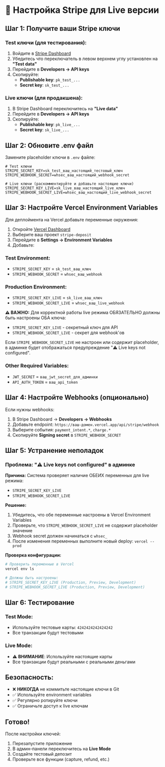 # 🔑 Настройка Stripe для Live версии

## **Шаг 1: Получите ваши Stripe ключи**

### **Test ключи (для тестирования):**
1. Войдите в [Stripe Dashboard](https://dashboard.stripe.com/)
2. Убедитесь что переключатель в левом верхнем углу установлен на **"Test data"**
3. Перейдите в **Developers → API keys**
4. Скопируйте:
   - **Publishable key**: `pk_test_...`
   - **Secret key**: `sk_test_...`

### **Live ключи (для продакшена):**
1. В Stripe Dashboard переключитесь на **"Live data"**
2. Перейдите в **Developers → API keys**
3. Скопируйте:
   - **Publishable key**: `pk_live_...`
   - **Secret key**: `sk_live_...`

## **Шаг 2: Обновите .env файл**

Замените placeholder ключи в `.env` файле:

```env
# Test ключи
STRIPE_SECRET_KEY=sk_test_ваш_настоящий_тестовый_ключ
STRIPE_WEBHOOK_SECRET=whsec_ваш_настоящий_webhook_secret

# Live ключи (раскомментируйте и добавьте настоящие ключи)
STRIPE_SECRET_KEY_LIVE=sk_live_ваш_настоящий_live_ключ
STRIPE_WEBHOOK_SECRET_LIVE=whsec_ваш_настоящий_live_webhook_secret
```

## **Шаг 3: Настройте Vercel Environment Variables**

Для деплоймента на Vercel добавьте переменные окружения:

1. Откройте [Vercel Dashboard](https://vercel.com/dashboard)
2. Выберите ваш проект `stripe-deposit`
3. Перейдите в **Settings → Environment Variables**
4. Добавьте:

### **Test Environment:**
- `STRIPE_SECRET_KEY` = `sk_test_ваш_ключ`
- `STRIPE_WEBHOOK_SECRET` = `whsec_ваш_webhook`

### **Production Environment:**
- `STRIPE_SECRET_KEY_LIVE` = `sk_live_ваш_ключ`
- `STRIPE_WEBHOOK_SECRET_LIVE` = `whsec_ваш_live_webhook`

**⚠️ ВАЖНО:** Для корректной работы live режима ОБЯЗАТЕЛЬНО должны быть настроены ОБА ключа:
- `STRIPE_SECRET_KEY_LIVE` - секретный ключ для API
- `STRIPE_WEBHOOK_SECRET_LIVE` - секрет для webhook'ов

Если `STRIPE_WEBHOOK_SECRET_LIVE` не настроен или содержит placeholder, в админке будет отображаться предупреждение "⚠️ Live keys not configured".

### **Other Required Variables:**
- `JWT_SECRET` = `ваш_jwt_secret_для_админки`
- `API_AUTH_TOKEN` = `ваш_api_token`

## **Шаг 4: Настройте Webhooks (опционально)**

Если нужны webhooks:

1. В Stripe Dashboard → **Developers → Webhooks**
2. Добавьте endpoint: `https://ваш-домен.vercel.app/api/stripe/webhook`
3. Выберите события: `payment_intent.*`, `charge.*`
4. Скопируйте **Signing secret** в `STRIPE_WEBHOOK_SECRET`

## **Шаг 5: Устранение неполадок**

### **Проблема: "⚠️ Live keys not configured" в админке**

**Причина:** Система проверяет наличие ОБЕИХ переменных для live режима:
- `STRIPE_SECRET_KEY_LIVE`
- `STRIPE_WEBHOOK_SECRET_LIVE`

**Решение:**
1. Убедитесь, что обе переменные настроены в Vercel Environment Variables
2. Проверьте, что `STRIPE_WEBHOOK_SECRET_LIVE` не содержит placeholder значение
3. Webhook secret должен начинаться с `whsec_`
4. После изменения переменных выполните новый deploy: `vercel --prod`

**Проверка конфигурации:**
```bash
# Проверить переменные в Vercel
vercel env ls

# Должны быть настроены:
# STRIPE_SECRET_KEY_LIVE (Production, Preview, Development)
# STRIPE_WEBHOOK_SECRET_LIVE (Production, Preview, Development)
```

## **Шаг 6: Тестирование**

### **Test Mode:**
- Используйте тестовые карты: `4242424242424242`
- Все транзакции будут тестовыми

### **Live Mode:**
- ⚠️ **ВНИМАНИЕ**: Используйте настоящие карты
- Все транзакции будут реальными с реальными деньгами

## **Безопасность:**

- ❌ **НИКОГДА** не коммитьте настоящие ключи в Git
- ✅ Используйте environment variables
- ✅ Регулярно ротируйте ключи
- ✅ Ограничьте доступ к live ключам

## **Готово!**

После настройки ключей:
1. Перезапустите приложение
2. В админ-панели переключитесь на **Live Mode**
3. Создайте тестовый депозит
4. Проверьте все функции (capture, refund, etc.)
